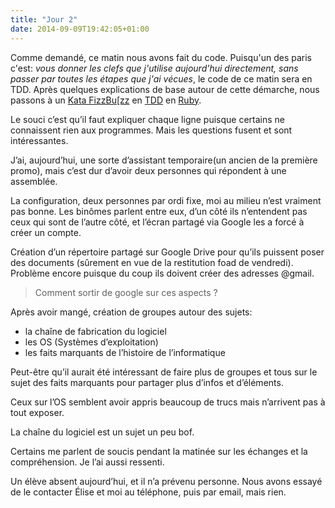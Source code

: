 ```yaml
---
title: "Jour 2"
date: 2014-09-09T19:42:05+01:00
---
```


Comme demandé, ce matin nous avons fait du code. Puisqu'un des paris
c'est: *vous donner les clefs que j'utilise aujourd'hui directement,
sans passer par toutes les étapes que j'ai vécues*, le code de ce matin
sera en TDD. Après quelques explications de base autour de cette
démarche, nous passons à un [Kata
FizzBu\[zz](http://www.codingdojo.org/cgi-bin/index.pl?KataFizzBuzz) en
[TDD](https://fr.wikipedia.org/wiki/Test_driven_development) en
[Ruby](https://www.ruby-lang.org/fr/).

Le souci c’est qu’il faut expliquer chaque ligne puisque certains ne
connaissent rien aux programmes. Mais les questions fusent et sont
intéressantes.

J’ai, aujourd’hui, une sorte d’assistant temporaire(un ancien de la
première promo), mais c’est dur d’avoir deux personnes qui répondent à
une assemblée.

La configuration, deux personnes par ordi fixe, moi au milieu n’est
vraiment pas bonne. Les binômes parlent entre eux, d’un côté ils
n’entendent pas ceux qui sont de l’autre côté, et l’écran partagé via
Google les a forcé à créer un compte.

Création d’un répertoire partagé sur Google Drive pour qu’ils puissent
poser des documents (sûrement en vue de la restitution foad de
vendredi). Problème encore puisque du coup ils doivent créer des
adresses @gmail.

> Comment sortir de google sur ces aspects ?

Après avoir mangé, création de groupes autour des sujets:

-   la chaîne de fabrication du logiciel
-   les OS (Systèmes d’exploitation)
-   les faits marquants de l’histoire de l’informatique

Peut-être qu’il aurait été intéressant de faire plus de groupes et tous
sur le sujet des faits marquants pour partager plus d’infos et
d’éléments.

Ceux sur l’OS semblent avoir appris beaucoup de trucs mais n’arrivent
pas à tout exposer.

La chaîne du logiciel est un sujet un peu bof.

Certains me parlent de soucis pendant la matinée sur les échanges et la
compréhension. Je l’ai aussi ressenti.

Un élève absent aujourd’hui, et il n’a prévenu personne. Nous avons
essayé de le contacter Élise et moi au téléphone, puis par email, mais
rien.


